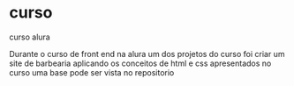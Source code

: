 # curso
curso alura

Durante o curso de front end na alura
um dos  projetos do curso foi criar um site de barbearia
aplicando os conceitos de html e css  apresentados no curso
uma base pode ser vista  no repositorio
